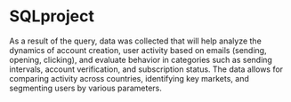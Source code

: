 # SQLproject
As a result of the query, data was collected that will help analyze the dynamics of account creation, user activity based on emails (sending, opening, clicking), 
and evaluate behavior in categories such as sending intervals, account verification, and subscription status. The data allows for comparing activity across countries, identifying key markets, and segmenting users by various parameters.
